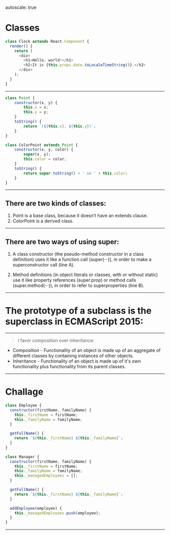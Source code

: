 autoscale: true
# Classes
```javascript
class Clock extends React.Component {
  render() {
    return (
      <div>
        <h1>Hello, world!</h1>
        <h2>It is {this.props.date.toLocaleTimeString()}.</h2>
      </div>
    );
  }
}
```

---

```javascript
class Point {
    constructor(x, y) {
        this.x = x;
        this.y = y;
    }
    toString() {
        return `(${this.x}, ${this.y})`;
    }
}

class ColorPoint extends Point {
    constructor(x, y, color) {
        super(x, y);
        this.color = color;
    }
    toString() {
        return super.toString() + ' in ' + this.color;
    }
}
```

---

## There are two kinds of classes:

1. Point is a base class, because it doesn’t have an extends clause.
2. ColorPoint is a derived class.

---

## There are two ways of using super:

1. A class constructor (the pseudo-method constructor in a class definition) uses it like a function call (super(···)), in order to make a superconstructor call (line A).

2. Method definitions (in object literals or classes, with or without static) use it like property references (super.prop) or method calls (super.method(···)), in order to refer to superproperties (line B).

---

# The prototype of a subclass **is** the superclass in ECMAScript 2015:

---

> I favor composition over inheritance:

* Composition - Functionality of an object is made up of an aggregate of different classes by containing instances of other objects.
* Inheritance - Functionality of an object is made up of it's own functionality plus functionality from its parent classes.

---

# Challage
```javascript
class Employee {
  constructor(firstName, familyName) {
    this._firstName = firstName;
    this._familyName = familyName;
  }

  getFullName() {
    return `${this._firstName} ${this._familyName}`;
  }
}

class Manager {
  constructor(firstName, familyName) {
    this._firstName = firstName;
    this._familyName = familyName;
    this._managedEmployees = [];
  }

  getFullName() {
    return `${this._firstName} ${this._familyName}`;
  }

  addEmployee(employee) {
    this._managedEmployees.push(employee);
  }
}
```

---

